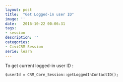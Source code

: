 ```yaml
---
layout: post
title:  "Get Logged-in user ID"
image: ''
date:   2016-10-22 00:06:31
tags:
- session
description: ''
categories:
- CiviCRM Session
serie: learn
---
```


To get current logged-in user ID :

```php?start_inline=1
$userId = CRM_Core_Session::getLoggedInContactID();
```